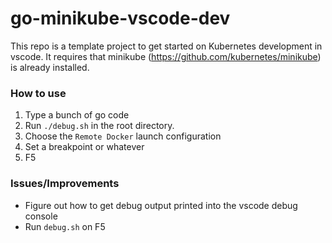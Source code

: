 # go-minikube-vscode-dev

This repo is a template project to get started on Kubernetes development in vscode.  It requires that minikube (https://github.com/kubernetes/minikube) is already installed.

### How to use 

1. Type a bunch of go code
2. Run `./debug.sh` in the root directory.  
3. Choose the `Remote Docker` launch configuration
4. Set a breakpoint or whatever
5. F5

### Issues/Improvements

- Figure out how to get debug output printed into the vscode debug console
- Run `debug.sh` on F5

